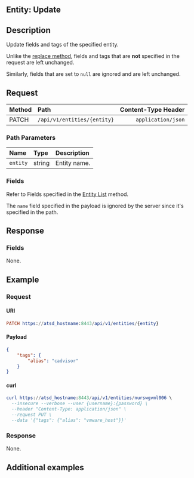 ## Entity: Update

## Description

Update fields and tags of the specified entity. 

Unlike the [replace method](create-or-replace.md), fields and tags that are **not** specified in the request are left unchanged.

Similarly, fields that are set to `null` are ignored and are left unchanged.

## Request

| **Method** | **Path** | **Content-Type Header**|
|:---|:---|---:|
| PATCH | `/api/v1/entities/{entity}` | `application/json` |

### Path Parameters 

|**Name**|**Type**|**Description**|
|:---|:---|:---|
| `entity` |string|Entity name.|

### Fields

Refer to Fields specified in the [Entity List](list.md#fields) method.

The `name` field specified in the payload is ignored by the server since it's specified in the path.

## Response

### Fields

None.

## Example

### Request

#### URI

```elm
PATCH https://atsd_hostname:8443/api/v1/entities/{entity}
```

#### Payload

```json
{
    "tags": {
        "alias": "cadvisor"
    }
}
```

#### curl

```elm
curl https://atsd_hostname:8443/api/v1/entities/nurswgvml006 \
  --insecure --verbose --user {username}:{password} \
  --header "Content-Type: application/json" \
  --request PUT \
  --data '{"tags": {"alias": "vmware_host"}}'
```

### Response

None.

## Additional examples

